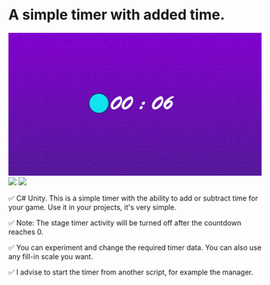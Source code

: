 # A simple timer with added time.

![](https://github.com/MetodStupid/A-simple-timer-with-added-time.-/blob/My/Assets/Timer.gif?raw=true)
<br>
<img src="https://img.shields.io/badge/unity%20-%23000000.svg?&style=for-the-badge&logo=unity&logoColor=white"/>
<img src="https://img.shields.io/badge/c%23%20-%23239120.svg?&style=for-the-badge&logo=c-sharp&logoColor=white"/>
<br>

&#9989; C# Unity. This is a simple timer with the ability to add or subtract time for your game. Use it in your
projects, it's
very simple.

&#9989; Note: The stage timer activity will be turned off after the countdown reaches 0.

&#9989; You can experiment and change the required timer data. You can also use any fill-in scale you want.

&#9989; I advise to start the timer from another script, for example the manager. 
